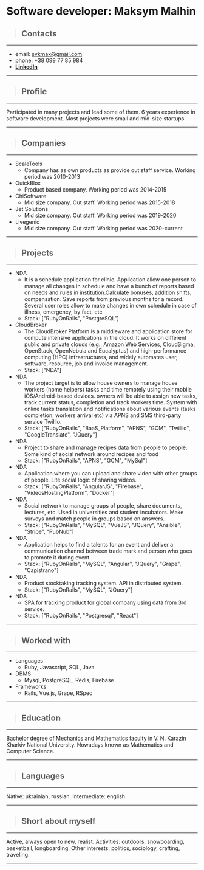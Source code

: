 # Software developer: Maksym Malhin
>## __Contacts__
---
- email: svkmax@gmail.com
- phone: +38 099 77 85 984
- __[LinkedIn](https://www.linkedin.com/in/maksym-malhin-78440241/)__
---
>## __Profile__
---
Participated in many projects and lead some of them. 6 years experience in software development. 
    Most projects were small and mid-size startups.


---
>## __Companies__
---
+ ScaleTools
  - Company has as own products as provide out staff service. Working period was 2010-2013
+ QuickBlox
  - Product based company. Working period was 2014-2015
+ ChiSoftware
  - Mid size company. Out staff. Working period was 2015-2018
+ Jet Solutions
  - Mid size company. Out staff. Working period was 2019-2020
+ Livegenic
  - Mid size company. Out staff. Working period was 2020-current
---
>## __Projects__
---
+ NDA
  - It is a schedule application for clinic. Application allow one person to manage all changes in
                                                                                          schedule and have a bunch of reports based on needs and rules in institution.Calculate bonuses, addition shifts, compensation.
                                                                                          Save reports from previous months for a record. Several user roles allow to make changes in own schedule in case of illness, emergency, by fact, etc
  - Stack: ["RubyOnRails", "PostgreSQL"]
+ CloudBroker
  - The CloudBroker Platform is a middleware and application store for compute intensive applications in the cloud.
         It works on different public and private clouds (e.g., Amazon Web Services, CloudSigma, OpenStack, OpenNebula
         and Eucalyptus) and high-performance computing (HPC) infrastructures, and widely automates user, software, resource, job and invoice management.
  - Stack: ["NDA"]
+ NDA
  - The project target is to allow house owners to manage house workers (home helpers) tasks and time remotely using their mobile iOS/Android-based devices.
                                                                                        owners will be able to assign new tasks, track current status, completion and track workers time.
                                                                                        System with online tasks translation and notifications about various events (tasks completion,
                                                                                        workers arrival etc) via APNS and SMS third-party service Twillio.
  - Stack: ["RubyOnRails", "BaaS_Platform", "APNS", "GCM", "Twillio", "GoogleTranslate", "JQuery"]
+ NDA
  - Project to share and manage recipes data from people to people. Some kind of social network around recipes and food
  - Stack: ["RubyOnRails", "APNS", "GCM", "MySql"]
+ NDA
  - Application where you can upload and share video with other groups of people. Lite social logic of sharing videos.
  - Stack: ["RubyOnRails", "AngularJS", "Firebase", "VideosHostingPlatform", "Docker"]
+ NDA
  - Social network to manage groups of people, share documents, lectures, etc. Used in universities and student incubators.
                                                   Make surveys and match people in groups based on answers.
  - Stack: ["RubyOnRails", "MySQL", "VueJS", "JQuery", "Ansible", "Stripe", "PubNub"]
+ NDA
  - Application helps to find a talents for an event 
                                                    and deliver a communication channel between trade mark and person who goes to promote it during event. 
  - Stack: ["RubyOnRails", "MySQL", "Angular", "JQuery", "Grape", "Capistrano"]
+ NDA
  - Product stocktaking tracking system. API in distributed system.
  - Stack: ["RubyOnRails", "MySQL", "JQuery"]
+ NDA
  - SPA for tracking product for global company using data from 3rd service.
  - Stack: ["RubyOnRails", "Postgresql", "React"]
---
>## __Worked with__
---
+ Languages
  - Ruby, Javascript, SQL, Java
+ DBMS
  - Mysql, PostgreSQL, Redis, Firebase
+ Frameworks
  - Rails, Vue.js, Grape, RSpec
---
>## __Education__
---
Bachelor degree of Mechanics and Mathematics faculty in V. N. Karazin Kharkiv National University. Nowadays known as Mathematics and Computer Science.


---
>## __Languages__
---
Native: ukrainian, russian. Intermediate: english


---
>## __Short about myself__
---
Active, always open to new, realist. Activities: outdoors, snowboarding, basketball, longboarding. Other interests: politics, sociology, crafting, traveling.


---

